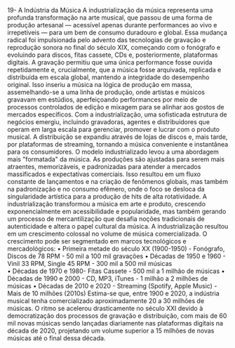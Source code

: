 19- A Indústria da Música
A industrialização da música representa uma profunda transformação na arte musical, que passou de uma forma de produção artesanal — acessível apenas durante performances ao vivo e irrepetíveis — para um bem de consumo duradouro e global. Essa mudança radical foi impulsionada pelo advento das tecnologias de gravação e reprodução sonora no final do século XIX, começando com o fonógrafo e evoluindo para discos, fitas cassete, CDs e, posteriormente, plataformas digitais.
A gravação permitiu que uma única performance fosse ouvida repetidamente e, crucialmente, que a música fosse arquivada, replicada e distribuída em escala global, mantendo a integridade do desempenho original. Isso inseriu a música na lógica de produção em massa, assemelhando-se a uma linha de produção, onde artistas e músicos gravavam em estúdios, aperfeiçoando performances por meio de processos controlados de edição e mixagem para se alinhar aos gostos de mercados específicos.
Com a industrialização, uma sofisticada estrutura de negócios emergiu, incluindo gravadoras, agentes e distribuidores que operam em larga escala para gerenciar, promover e lucrar com o produto musical. A distribuição se expandiu através de lojas de discos e, mais tarde, por plataformas de streaming, tornando a música conveniente e instantânea para os consumidores.
O modelo industrializado levou a uma abordagem mais "formatada" da música. As produções são ajustadas para serem mais atraentes, memorizáveis, e padronizadas para atender a mercados massificados e expectativas comerciais. Isso resultou em um fluxo constante de lançamentos e na criação de fenômenos globais, mas também na padronização e no consumo efêmero, onde o foco se desloca da singularidade artística para a produção de hits de alta rotatividade.
A industrialização transformou a música em arte e produto, crescendo exponencialmente em acessibilidade e popularidade, mas também gerando um processo de mercantilização que desafia noções tradicionais de autenticidade e altera o papel cultural da música.
A industrialização resultou em um crescimento colossal no volume de música comercializada.
O crescimento pode ser segmentado em marcos tecnológicos e mercadológicos:
	•	Primeira metade do século XX (1900-1950) -  Fonógrafo, Discos de 78 RPM - 50 mil a 100 mil gravações
	•	Décadas de 1950 e 1960 -  Vinil 33 RPM, Single 45 RPM -  300 mil a 500 mil músicas  
	•	Décadas de 1970 e 1980- Fitas Cassete -  500 mil a 1 milhão de músicas 
	•	Décadas de 1990 e 2000 -  CD, MP3, iTunes -  1 milhão a 2 milhões de músicas
	•	Décadas de 2010 e 2020 -  Streaming (Spotify, Apple Music) - Mais de 10 milhões (2010s)
Estima-se que, entre 1900 e 2020, a indústria musical tenha comercializado aproximadamente 20 a 30 milhões de músicas. O ritmo se acelerou drasticamente no século XXI devido à democratização dos processos de gravação e distribuição, com mais de 60 mil novas músicas sendo lançadas diariamente nas plataformas digitais na década de 2020, projetando um volume superior a 15 milhões de novas músicas até o final dessa década.